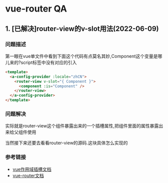 # vue-router QA

## 1. [已解决]router-view的v-slot用法(2022-06-09)

### 问题描述

第一眼在vue单文件中看到下面这个代码有点莫名其妙,Component这个变量是哪儿来的?script标签中没有对应的引入

```html
<template>
  <a-config-provider :locale="zhCN">
    <router-view v-slot="{ Component }">
      <component :is="Component" />
    </router-view>
  </a-config-provider>
</template>
````

### 问题解决

实际就是router-view这个组件暴露出来的一个插槽属性,把组件里面的属性暴露出来给父组件使用

当然接下来还要去看看router-view的源码.这块具体怎么实现的

### 参考链接

- [vue作用域插槽文档](https://vuejs.org/guide/components/slots.html#scoped-slots)
- [vue-router文档](https://router.vuejs.org/zh/api/#router-view-%E7%9A%84-v-slot)
